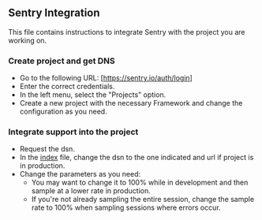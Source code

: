 ## Sentry Integration ##

This file contains instructions to integrate Sentry with the project you are working on.

### Create project and get DNS

-   Go to the following URL: [https://sentry.io/auth/login]
-   Enter the correct credentials.
-   In the left menu, select the "Projects" option.
-   Create a new project with the necessary Framework and change the configuration as you need.


### Integrate support into the project

-   Request the dsn.
-   In the [index](https://github.com/erick-rivas/reactjs-reference/blob/master/src/index.js) file, change the dsn to the one indicated and url if project is in production.
-   Change the parameters as you need:
    -   You may want to change it to 100% while in development and then sample at a lower rate in production.
    -   If you're not already sampling the entire session, change the sample rate to 100% when sampling sessions where errors occur.